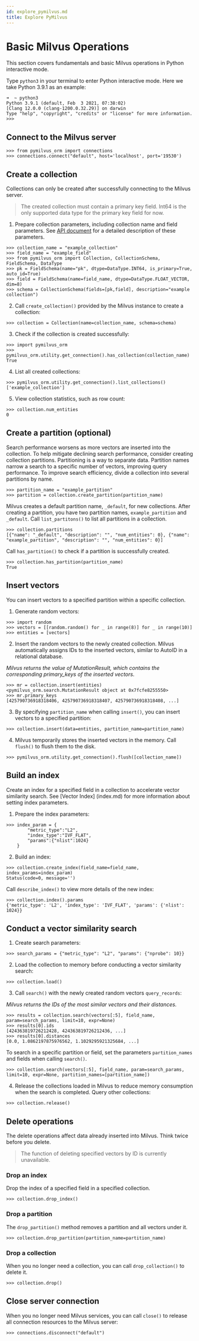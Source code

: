 ```yaml
---
id: explore_pymilvus.md
title: Explore PyMilvus
---
```


# Basic Milvus Operations

This section covers fundamentals and basic Milvus operations in Python interactive mode.

Type `python3` in your terminal to enter Python interactive mode. Here we take Python 3.9.1 as an example:

```
➜  ~ python3
Python 3.9.1 (default, Feb  3 2021, 07:38:02)
[Clang 12.0.0 (clang-1200.0.32.29)] on darwin
Type "help", "copyright", "credits" or "license" for more information.
>>>
```

## Connect to the Milvus server

```
>>> from pymilvus_orm import connections
>>> connections.connect("default", host='localhost', port='19530')
```

## Create a collection
Collections can only be created after successfully connecting to the Milvus server.

> The created collection must contain a primary key field. Int64 is the only supported data type for the primary key field for now.

1. Prepare collection parameters, including collection name and field parameters. See [API document](https://pymilvus-orm.readthedocs.io/en/latest/) for a detailed description of these parameters.

```
>>> collection_name = "example_collection"
>>> field_name = "example_field"
>>> from pymilvus_orm import Collection, CollectionSchema, FieldSchema, DataType
>>> pk = FieldSchema(name="pk", dtype=DataType.INT64, is_primary=True, auto_id=True)
>>> field = FieldSchema(name=field_name, dtype=DataType.FLOAT_VECTOR, dim=8)
>>> schema = CollectionSchema(fields=[pk,field], description="example collection")
```

2. Call `create_collection()` provided by the Milvus instance to create a collection:

```
>>> collection = Collection(name=collection_name, schema=schema)
```

3. Check if the collection is created successfully:

```
>>> import pymilvus_orm
>>> pymilvus_orm.utility.get_connection().has_collection(collection_name)
True
```

4. List all created collections:

```
>>> pymilvus_orm.utility.get_connection().list_collections()
['example_collection']
```

5. View collection statistics, such as row count:

```
>>> collection.num_entities
0
```

## Create a partition (optional)
Search performance worsens as more vectors are inserted into the collection. To help mitigate declining search performance, consider creating collection partitions. Partitioning is a way to separate data. Partition names narrow a search to a specific number of vectors, improving query performance. To improve search efficiency, divide a collection into several partitions by name.

```
>>> partition_name = "example_partition"
>>> partition = collection.create_partition(partition_name)
```

Milvus creates a default partition name, `_default`, for new collections. After creating a partition, you have two partition names, `example_partition` and `_default`. Call `list_partitons()` to list all partitions in a collection.

```
>>> collection.partitions
[{"name": "_default", "description": "", "num_entities": 0}, {"name": "example_partition", "description": "", "num_entities": 0}]
```

Call `has_partition()` to check if a partition is successfully created.

```
>>> collection.has_partition(partition_name)
True
```

## Insert vectors
You can insert vectors to a specified partition within a specific collection.

1. Generate random vectors:

```
>>> import random
>>> vectors = [[random.random() for _ in range(8)] for _ in range(10)]
>>> entities = [vectors]
```

2. Insert the random vectors to the newly created collection. Milvus automatically assigns IDs to the inserted vectors, similar to AutoID in a relational database.

*Milvus returns the value of MutationResult, which contains the corresponding primary_keys of the inserted vectors.*

```
>>> mr = collection.insert(entities)
<pymilvus_orm.search.MutationResult object at 0x7fcfe8255550>
>>> mr.primary_keys
[425790736918318406, 425790736918318407, 425790736918318408, ...]
```

3. By specifying `partition_name` when calling `insert()`, you can insert vectors to a specified partition:

```
>>> collection.insert(data=entities, partition_name=partition_name)
```

4. Milvus temporarily stores the inserted vectors in the memory. Call `flush()` to flush them to the disk.

```
>>> pymilvus_orm.utility.get_connection().flush([collection_name])
```

## Build an index
Create an index for a specified field in a collection to accelerate vector similarity search. See [Vector Index] (index.md) for more information about setting index parameters.

1. Prepare the index parameters:
```
>>> index_param = {
        "metric_type":"L2",
        "index_type":"IVF_FLAT",
        "params":{"nlist":1024}
    }
```

2. Build an index:
```
>>> collection.create_index(field_name=field_name, index_params=index_param)
Status(code=0, message='')
```

Call `describe_index()` to view more details of the new index:

```
>>> collection.index().params
{'metric_type': 'L2', 'index_type': 'IVF_FLAT', 'params': {'nlist': 1024}}
```

## Conduct a vector similarity search

1. Create search parameters:
```
>>> search_params = {"metric_type": "L2", "params": {"nprobe": 10}}
```

2. Load the collection to memory before conducting a vector similarity search:
```
>>> collection.load()
```

3. Call `search()` with the newly created random vectors `query_records`:

*Milvus returns the IDs of the most similar vectors and their distances.*

```
>>> results = collection.search(vectors[:5], field_name, param=search_params, limit=10, expr=None)
>>> results[0].ids
[424363819726212428, 424363819726212436, ...]
>>> results[0].distances
[0.0, 1.0862197875976562, 1.1029295921325684, ...]
```

To search in a specific partition or field, set the parameters `partition_names` and fields when calling `search()`.

```
>>> collection.search(vectors[:5], field_name, param=search_params, limit=10, expr=None, partition_names=[partition_name])
```

4. Release the collections loaded in Milvus to reduce memory consumption when the search is completed. Query other collections:
```
>>> collection.release()
```

## Delete operations
The delete operations affect data already inserted into Milvus. Think twice before you delete.

> The function of deleting specified vectors by ID is currently unavailable.

### Drop an index
Drop the index of a specified field in a specified collection.
```
>>> collection.drop_index()
```

### Drop a partition
The `drop_partition()` method removes a partition and all vectors under it.

```
>>> collection.drop_partition(partition_name=partition_name)
```

### Drop a collection
When you no longer need a collection, you can call `drop_collection()` to delete it.
```
>>> collection.drop()
```

## Close server connection
When you no longer need Milvus services, you can call `close()` to release all connection resources to the Milvus server:

```
>>> connections.disconnect("default")
```
